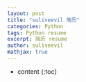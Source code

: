 ```yaml
---
layout: post
title: "suliveevil 简历"
categories: Python
tags: Python resume
excerpt: 简历 resume
author: suliveevil
mathjax: true
---
```


* content
{:toc}

